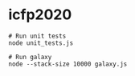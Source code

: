 # icfp2020

```
# Run unit tests
node unit_tests.js

# Run galaxy
node --stack-size 10000 galaxy.js

```
